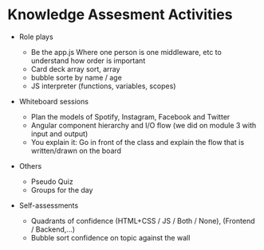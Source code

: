 # Knowledge Assesment Activities


- Role plays
  - Be the app.js Where one person is one middleware, etc to understand how order is important
  - Card deck array sort, array
  - bubble sorte by name / age
  - JS interpreter (functions, variables, scopes)

- Whiteboard sessions
  - Plan the models of Spotify, Instagram, Facebook and Twitter
  - Angular component hierarchy and I/O flow (we did on module 3 with input and output)
  - You explain it: Go in front of the class and explain the flow that is written/drawn on the board
 
- Others
  - Pseudo Quiz
  - Groups for the day
 
- Self-assessments
  - Quadrants of confidence (HTML+CSS / JS / Both / None), (Frontend / Backend,...)
  - Bubble sort confidence on topic against the wall

